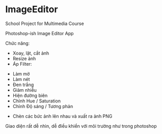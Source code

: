 # ImageEditor
School Project for Multimedia Course

Photoshop-ish Image Editor App

Chức năng:
- Xoay, lật, cắt ảnh
- Resize ảnh
- Áp Filter:
+ Làm mờ
+ Làm nét
+ Đen trắng
+ Giảm nhiễu
+ Hiện đường biên
+ Chỉnh Hue / Saturation
+ Chỉnh Độ sáng / Tương phản

- Chèn các bức ảnh lên nhau và xuất ra ảnh PNG

Giao diện rất dễ nhìn, dễ điều khiển với môi trường như trong photoshop
